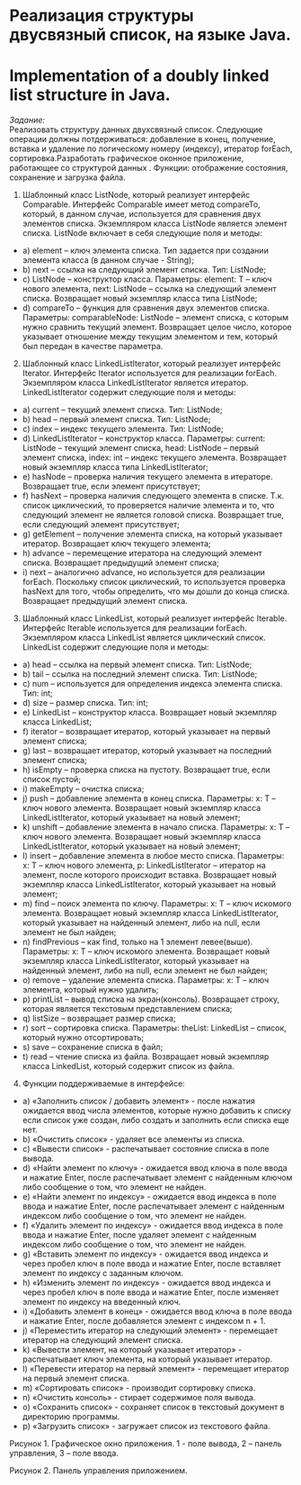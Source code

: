 # Реализация структуры двусвязный список, на языке Java.
# Implementation of a doubly linked list structure in Java.

*Задание:*  
Реализовать структуру данных двухсвязный список. Следующие операции должны потдерживаться: добавление в конец, получение, вставка и удаление по логическому номеру (индексу),
итератор forEach, сортировка.Разработать графическое оконное приложение, работающее со структурой данных . Функции: отображение состояния, сохранение и загрузка файла.

1. Шаблонный класс ListNode, который реализует интерфейс Comparable. Интерфейс Comparable имеет метод compareTo, который, в данном случае, используется для сравнения двух элементов списка. Экземпляром класса ListNode является элемент списка. ListNode включает в себя следующие поля и методы: 
- a) element – ключ элемента списка. Тип задается при создании элемента класса (в данном случае - String);
- b) next – ссылка на следующий элемент списка. Тип: ListNode;
- c) ListNode – конструктор класса. Параметры: element: T – ключ нового элемента, next: ListNode – ссылка на следующий элемент списка. Возвращает новый экземпляр класса типа ListNode;
- d) compareTo – функция для сравнения двух элементов списка. Параметры: comparableNode: ListNode – элемент списка, с которым нужно сравнить текущий элемент. Возвращает целое число, которое указывает отношение между текущим элементом и тем, который был передан в качестве параметра. 
2. Шаблонный класс LinkedListIterator, который реализует интерфейс Iterator. Интерфейс Iterator используется для реализации forEach. Экземпляром класса LinkedListIterator является итератор. LinkedListIterator содержит следующие поля и методы: 
- a) current – текущий элемент списка. Тип: ListNode; 
- b) head – первый элемент списка. Тип: ListNode;
- c) index – индекс текущего элемента. Тип: ListNode; 
- d) LinkedListIterator – конструктор класса. Параметры: current: ListNode – текущий элемент списка, head: ListNode – первый элемент списка, index: int – индекс текущего элемента. Возвращает новый экземпляр класса типа LinkedListIterator;
- e) hasNode – проверка наличия текущего элемента в итераторе. Возвращает true, если элемент присутствует; 
- f) hasNext – проверка наличия следующего элемента в списке. Т.к. список циклический, то проверяется наличие элемента и то, что следующий элемент не является головой списка. Возвращает true, если следующий элемент присутствует; 
- g) getElement – получение элемента списка, на который указывает итератор. Возвращает ключ текущего элемента;
- h) advance – перемещение итератора на следующий элемент списка. Возвращает предыдущий элемент списка;
- i) next – аналогично advance, но используется для реализации forEach. Поскольку список циклический, то используется проверка hasNext для того, чтобы определить, что мы дошли до конца списка. Возвращает предыдущий элемент списка.
3. Шаблонный класс LinkedList, который реализует интерфейс Iterable. Интерфейс Iterable используется для реализации forEach. Экземпляром класса LinkedList является циклический список. LinkedList содержит следующие поля и методы:
- a) head – ссылка на первый элемент списка. Тип: ListNode;
- b) tail – ссылка на последний элемент списка. Тип: ListNode;
- c) num – используется для определения индекса элемента списка. Тип: int;
- d) size – размер списка. Тип: int;
- e) LinkedList – конструктор класса. Возвращает новый экземпляр класса LinkedList;
- f) iterator – возвращает итератор, который указывает на первый элемент списка;
- g) last – возвращает итератор, который указывает на последний элемент списка;
- h) isEmpty – проверка списка на пустоту. Возвращает true, если список пустой;
- i) makeEmpty – очистка списка;
- j) push – добавление элемента в конец списка. Параметры: x: T – ключ нового элемента. Возвращает новый экземпляр класса LinkedListIterator, который указывает на новый элемент;
- k) unshift – добавление элемента в начало списка. Параметры: x: T – ключ нового элемента. Возвращает новый экземпляр класса LinkedListIterator, который указывает на новый элемент;
- l) insert – добавление элемента в любое место списка. Параметры: x: T – ключ нового элемента, p: LinkedListIterator – итератор на элемент, после которого происходит вставка. Возвращает новый экземпляр класса LinkedListIterator, который указывает на новый элемент;
- m) find – поиск элемента по ключу. Параметры: x: T – ключ искомого элемента. Возвращает новый экземпляр класса LinkedListIterator, который указывает на найденный элемент, либо на null, если элемент не был найден;
- n) findPrevious – как find, только на 1 элемент левее(выше). Параметры: x: T – ключ искомого элемента. Возвращает новый экземпляр класса LinkedListIterator, который указывает на найденный элемент, либо на null, если элемент не был найден;
- o) remove – удаление элемента списка. Параметры: x: T – ключ элемента, который нужно удалить;
- p) printList – вывод списка на экран(консоль). Возвращает строку, которая является текстовым представлением списка;
- q) listSize – возвращает размер списка;
- r) sort – сортировка списка. Параметры: theList: LinkedList – список, который нужно отсортировать;
- s) save – сохранение списка в файл;
- t) read – чтение списка из файла. Возвращает новый экземпляр класса LinkedList, который содержит список из файла.
4. Функции поддерживаемые в интерфейсе: 
- a) «Заполнить список / добавить элемент» - после нажатия ожидается ввод числа элементов, которые нужно добавить к списку если список уже создан, либо создать и заполнить если списка еще нет.
- b) «Очистить список» - удаляет все элементы из списка.
- c) «Вывести список» - распечатывает состояние списка в поле вывода.
- d) «Найти элемент по ключу» - ожидается ввод ключа в поле ввода и нажатие Enter, после распечатывает элемент с найденным ключом либо сообщение о том, что элемент не найден.
- e) «Найти элемент по индексу» - ожидается ввод индекса в поле ввода и нажатие Enter, после распечатывает элемент с найденным индексом либо сообщение о том, что элемент не найден.
- f) «Удалить элемент по индексу» - ожидается ввод индекса в поле ввода и нажатие Enter, после удаляет элемент с найденным индексом либо сообщение о том, что элемент не найден.
- g) «Вставить элемент по индексу» - ожидается ввод индекса и через пробел ключ в поле ввода и нажатие Enter, после вставляет элемент по индексу с заданным ключом.
- h) «Изменить элемент по индексу» - ожидается ввод индекса и через пробел ключ в поле ввода и нажатие Enter, после изменяет элемент по индексу на введенный ключ.
- i) «Добавить элемент в конец» - ожидается ввод ключа в поле ввода и нажатие Enter, после добавляется элемент с индексом n + 1.
- j) «Переместить итератор на следующий элемент» - перемещает итератор на следующий элемент списка.
- k) «Вывести элемент, на который указывает итератор» - распечатывает ключ элемента, на который указывает итератор.
- l) «Перевести итератор на первый элемент» - перемещает итератор на первый элемент списка.
- m) «Сортировать список» - производит сортировку списка.
- n) «Очистить консоль» - стирает содержимое поля вывода.
- o) «Сохранить список» - сохраняет список в текстовый документ в директорию программы.
- p) «Загрузить список» - загружает список из текстового файла.

Рисунок 1. Графическое окно приложения. 
1 - поле вывода, 2 – панель управления, 3 – поле ввода.

Рисунок 2. Панель управления приложением.

